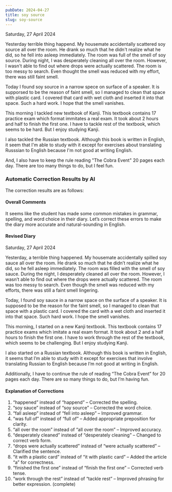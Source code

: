 ```yaml
---
pubDate: 2024-04-27
title: soy source
slug: soy-source
---
```


Saturday, 27 April 2024

Yesterday terrible thing happend. My housemate accidentally scattered soy source all over the room. He drank so much that he didn't realize what he did, so he fell into asleep immediately. The room was full of the smell of soy source. During night, I was desperately cleaning all over the room. However, I wasn't able to find out where drops were actually scattered. The room is too messy to search. Even thought the smell was reduced with my effort, there was still faint smell.

Today I found soy source in a narrow spece on surface of a speaker. It is supporsed to be the reason of faint smell, so I managed to clean that space with plastic card. I covered that card with wet cloth and inserted it into that space. Such a hard work. I hope that the smell vanishes.

This morning I tackled new textbook of Kanji. This textbook contains 17 practice exam which format immitates a real exam. It took about 2 hours and half to finish the first one. I have to tackle rest of the textbook, which seems to be hard. But I enjoy studying Kanji.

I also tackled the Russian textbook. Although this book is written in English, it seem that I'm able to study with it except for exercises about translating Russsian to English because I'm not good at writing English.

And, I also have to keep the rule reading "The Cobra Event" 20 pages each day. There are too many things to do, but I feel fun.

### Automatic Correction Results by AI
The correction results are as follows:

#### Overall Comments
It seems like the student has made some common mistakes in grammar, spelling, and word choice in their diary. Let’s correct these errors to make the diary more accurate and natural-sounding in English.

#### Revised Diary
Saturday, 27 April 2024

Yesterday, a terrible thing happened. My housemate accidentally spilled soy sauce all over the room. He drank so much that he didn’t realize what he did, so he fell asleep immediately. The room was filled with the smell of soy sauce. During the night, I desperately cleaned all over the room. However, I wasn’t able to find out where the drops were actually scattered. The room was too messy to search. Even though the smell was reduced with my efforts, there was still a faint smell lingering.

Today, I found soy sauce in a narrow space on the surface of a speaker. It is supposed to be the reason for the faint smell, so I managed to clean that space with a plastic card. I covered the card with a wet cloth and inserted it into that space. Such hard work. I hope the smell vanishes.

This morning, I started on a new Kanji textbook. This textbook contains 17 practice exams which imitate a real exam format. It took about 2 and a half hours to finish the first one. I have to work through the rest of the textbook, which seems to be challenging. But I enjoy studying Kanji.

I also started on a Russian textbook. Although this book is written in English, it seems that I’m able to study with it except for exercises that involve translating Russian to English because I’m not good at writing in English.

Additionally, I have to continue the rule of reading “The Cobra Event” for 20 pages each day. There are so many things to do, but I’m having fun.

#### Explanation of Corrections
1. “happened” instead of “happend” – Corrected the spelling.
2. “soy sauce” instead of “soy source” – Corrected the word choice.
3. “fall asleep” instead of “fell into asleep” – Improved grammar.
4. “was full of” instead of “full of” – Added appropriate preposition for clarity.
5. “all over the room” instead of “all over the room” – Improved accuracy.
6. “desperately cleaned” instead of “desperately cleaning” – Changed to correct verb form.
7. “drops were actually scattered” instead of “were actually scattered” – Clarified the sentence.
8. “it with a plastic card” instead of “it with plastic card” – Added the article “a” for correctness.
9. “finished the first one” instead of “finish the first one” – Corrected verb tense.
10. “work through the rest” instead of “tackle rest” – Improved phrasing for better expression. (complete)